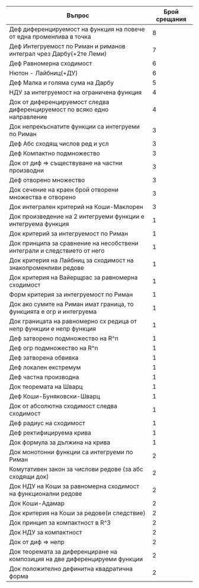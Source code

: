 | Въпрос      | Брой срещания |
| ----------- | ----------- |
| Деф диференцируемост на функция на повече от една променлива в точка | 8        |
| Деф Интегруемост по Риман и риманов интеграл чрез Дарбу(+2те Леми) | 7        |
| Деф Равномерна сходимост | 6        |
| Нютон - Лайбниц(+ДУ) | 6        |
| Деф Малка и голяма сума на Дарбу | 5        |
| НДУ за интегруемост на ограничена функция | 4        |
| Док от диференцируемост следва диференцируемост по всяко едно направление | 4        |
| Док непрекъснатите функции са интегруеми по Риман | 3        |
| Деф Абс сходящ числов ред и усл | 3        |
| Деф Компактно подмножество | 3        |
| Док от диф => съществуване на частни производни | 3        |
| Деф отворено множество | 3        |
| Док сечение на краен брой отворени множества е отворено | 3        |
| Док интегрален критерий на Коши-Маклорен | 3       |
| Док произведение на 2 интегруеми функции е интегруема функция | 1        |
| Док критерий за интегруемост по Риман | 1        |
| Док принципа за сравнение на несобствени интеграли и следствието от него | 1        |
| Док критерия на Лайбниц за сходимост на знакопроменливи редове | 1        |
| Док критерия на Вайерщрас за равномерна сходимост | 1        |
| Форм критерия за интегруемост по Риман | 1        |
| Док ако сумите на Риман имат граница, то функцията е огр и интегруема | 1        |
| Док границата на равномерно сх редица от непр функции е непр функция | 1        |
| Деф затворено подмножество на R^n | 1        |
| Деф огр подмножество на R^n | 1        |
| Деф затворена обвивка | 1        |
| Деф локален екстремум | 1        |
| Деф частна производна | 1        |
| Док теоремата на Шварц | 1        |
| Деф Коши-Буняковски-Шварц | 1        |
| Док от абсолютна сходимост следва сходимост | 1        |
| Деф радиус на сходимост | 1        |
| Деф ректифицируема крива | 1        |
| Док формула за дължина на крива | 1        |
| Док монотонни функции са интегруеми по Риман | 2        |
| Комутативен закон за числови редове (за абс сходящи док) | 2        |
| Док НДУ на Коши за равномерна сходимост на функционални редове | 2 |
| Док Коши-Адамар | 2        |
| Док критерия на Коши за редове(и следствие) | 2        |
| Док принцип за компактност в R^3 | 2        |
| Док НДУ за компактност | 2        |
| Док от диф => непр | 2        |
| Док теоремата за диференциране на композиция на две диференцируеми функции | 2        |
| Док положително дефинитна квадратична форма | 2        |